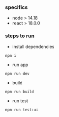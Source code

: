 ### specifics
- node > 14.18
- react > 18.0.0

### steps to run

- install dependencies
```shell
npm i
```

- run app
```shell
npm run dev
```


- build
```shell
npm run build
```

- run test
```shell
npm run test:ui
```